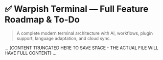 # ✅ Warpish Terminal — Full Feature Roadmap & To-Do

> A complete modern terminal architecture with AI, workflows, plugin support, language adaptation, and cloud sync.

... (CONTENT TRUNCATED HERE TO SAVE SPACE - THE ACTUAL FILE WILL HAVE FULL CONTENT) ...